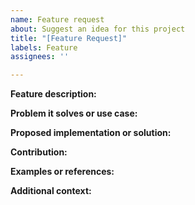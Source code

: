 ```yaml
---
name: Feature request
about: Suggest an idea for this project
title: "[Feature Request]"
labels: Feature
assignees: ''

---
```


**Feature description:** 
<!-- A clear and concise description of the feature you would like to see implemented in protoc-gen-protovalidate.-->

**Problem it solves or use case:** 
<!-- Explain the problem this feature would solve or the use case it addresses, and how it would benefit users of protoc-gen-protovalidate.-->

**Proposed implementation or solution:** 
<!-- If you have a suggestion on how this feature can be implemented or any ideas on the solution, please describe them here.-->

**Contribution:**
<!--Describe how you would like to contribute this feature to the project. If you are willing to implement the feature yourself, please indicate that here. If you are not willing to implement it yourself, please indicate if you would be willing to help others implement it.-->

**Examples or references:** 
<!-- If applicable, provide examples or references to similar features in other libraries or tools.-->

**Additional context:** 
<!-- Add any other context or information about the feature request here.-->
